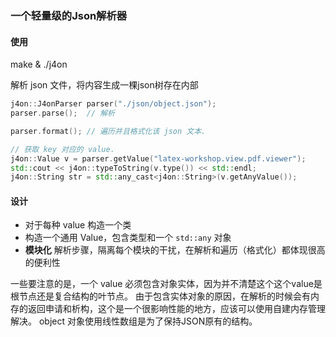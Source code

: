 ### 一个轻量级的Json解析器

#### 使用
make & ./j4on

解析 json 文件，将内容生成一棵json树存在内部
```cpp
j4on::J4onParser parser("./json/object.json");
parser.parse();  // 解析

parser.format(); // 遍历并且格式化该 json 文本.

// 获取 key 对应的 value.
j4on::Value v = parser.getValue("latex-workshop.view.pdf.viewer");
std::cout << j4on::typeToString(v.type()) << std::endl;
j4on::String str = std::any_cast<j4on::String>(v.getAnyValue());
```



#### 设计
- 对于每种 value 构造一个类
- 构造一个通用 Value，包含类型和一个 `std::any` 对象
- **模块化** 解析步骤，隔离每个模块的干扰，在解析和遍历（格式化）都体现很高的便利性

一些要注意的是，一个 value 必须包含对象实体，因为并不清楚这个这个value是根节点还是复合结构的叶节点。
由于包含实体对象的原因，在解析的时候会有内存的返回申请和析构，这个是一个很影响性能的地方，应该可以使用自建内存管理解决。
object 对象使用线性数组是为了保持JSON原有的结构。

